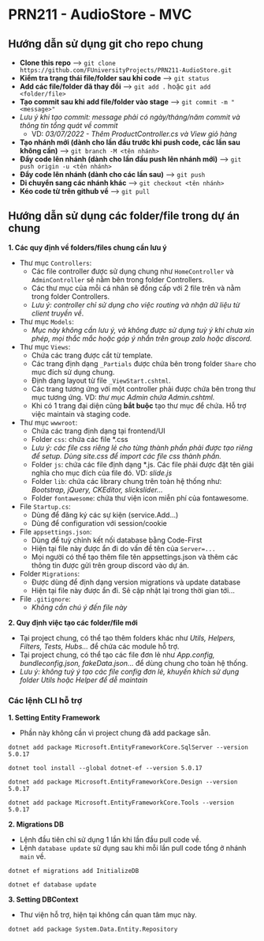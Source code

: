 # PRN211 - AudioStore - MVC

## Hướng dẫn sử dụng git cho repo chung
- **Clone this repo** --> `git clone https://github.com/FUniversityProjects/PRN211-AudioStore.git`
- **Kiểm tra trạng thái file/folder sau khi code** --> `git status`
- **Add các file/folder đã thay đổi** --> `git add .` hoặc `git add <folder/file>`
- **Tạo commit sau khi add file/folder vào stage** --> `git commit -m "<message>"`
- *Lưu ý khi tạo commit: message phải có ngày/tháng/năm commit và thông tin tổng quát về commit*
  - VD: *03/07/2022 - Thêm ProductController.cs và View giỏ hàng*
- **Tạo nhánh mới (dành cho lần đầu trước khi push code, các lần sau không cần)** --> `git branch -M <tên nhánh>`
- **Đẩy code lên nhánh (dành cho lần đầu push lên nhánh mới)** --> `git push origin -u <tên nhánh>`
- **Đẩy code lên nhánh (dành cho các lần sau)** --> `git push`
- **Di chuyển sang các nhánh khác** --> `git checkout <tên nhánh>`
- **Kéo code từ trên github về** --> `git pull`

## Hướng dẫn sử dụng các folder/file trong dự án chung

**1. Các quy định về folders/files chung cần lưu ý**
- Thư mục `Controllers`:
  - Các file controller được sử dụng chung như `HomeController` và `AdminController` sẽ nằm bên trong folder Controllers.
  - Các thư mục của mỗi cá nhân sẽ đồng cấp với 2 file trên và nằm trong folder Controllers.
  - *Lưu ý: controller chỉ sử dụng cho việc routing và nhận dữ liệu từ client truyền về*.
- Thư mục `Models`:
  - *Mục này không cần lưu ý, và không được sử dụng tuỳ ý khi chưa xin phép, mọi thắc mắc hoặc góp ý nhắn trên group zalo hoặc discord.*
- Thư mục `Views`:
  - Chứa các trang được cắt từ template.
  - Các trang định dạng `_Partials` được chứa bên trong folder `Share` cho mục đích sử dụng chung.
  - Định dạng layout từ file `_ViewStart.cshtml`.
  - Các trang tương ứng với một controller phải được chứa bên trong thư mục tương ứng. VD: *thư mục Admin chứa Admin.cshtml.*
  - Khi có 1 trang đại diện cũng **bắt buộc** tạo thư mục để chứa. Hỗ trợ việc maintain và staging code.
- Thư mục `wwwroot`:
  - Chứa các trang định dạng tại frontend/UI
  - Folder `css`: chứa các file *.css
  - *Lưu ý: các file css riêng lẻ cho từng thành phần phải được tạo riêng để setup. Dùng site.css để import các file css thành phần.*
  - Folder `js`: chứa các file định dạng *.js. Các file phải được đặt tên giải nghĩa cho mục đích của file đó. VD: *slide.js*
  - Folder `lib`: chứa các library chung trên toàn hệ thống như: *Bootstrap, jQuery, CKEditor, slickslider...*
  - Folder `fontawesome`: chứa thư viện icon miễn phí của fontawesome.
- File `Startup.cs`:
  - Dùng để đăng ký các sự kiện (service.Add...)
  - Dùng để configuration với session/cookie
- File `appsettings.json`:
  - Dùng để tuỳ chỉnh kết nối database bằng Code-First
  - Hiện tại file này được ẩn đi do vấn đề tên của `Server=...`
  - Mọi người có thể tạo thêm file tên appsettings.json và thêm các thông tin được gửi trên group discord vào dự án.
- Folder `Migrations`:
  - Được dùng để định dạng version migrations và update database
  - Hiện tại file này được ẩn đi. Sẽ cập nhật lại trong thời gian tới...
- File `.gitignore`:
  - *Không cần chú ý đến file này*

**2. Quy định việc tạo các folder/file mới**
- Tại project chung, có thể tạo thêm folders khác như *Utils, Helpers, Filters, Tests, Hubs...* để chứa các module hỗ trợ.
- Tại project chung, có thể tạo các file đơn lẻ như *App.config, bundleconfig.json, fakeData.json...* để dùng chung cho toàn hệ thống.
- *Lưu ý: không tuỳ ý tạo các file config đơn lẻ, khuyến khích sử dụng folder Utils hoặc Helper để dễ maintain*

### Các lệnh CLI hỗ trợ
**1. Setting Entity Framework**
- Phần này không cần vì project chung đã add package sẵn.
```
dotnet add package Microsoft.EntityFrameworkCore.SqlServer --version 5.0.17
```
```
dotnet tool install --global dotnet-ef --version 5.0.17
```
```
dotnet add package Microsoft.EntityFrameworkCore.Design --version 5.0.17
```
```
dotnet add package Microsoft.EntityFrameworkCore.Tools --version 5.0.17
```

**2. Migrations DB**
- Lệnh đầu tiên chỉ sử dụng 1 lần khi lần đầu pull code về.
- Lệnh `database update` sử dụng sau khi mỗi lần pull code tổng ở nhánh `main` về.
```
dotnet ef migrations add InitializeDB
```
```
dotnet ef database update
```

**3. Setting DBContext**
- Thư viện hỗ trợ, hiện tại không cần quan tâm mục này.
```
dotnet add package System.Data.Entity.Repository
```

